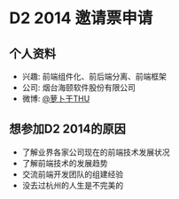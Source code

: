 # D2 2014 邀请票申请

## 个人资料

- 兴趣: 前端组件化、前后端分离、前端框架
- 公司: 烟台海颐软件股份有限公司
- 微博: [@萝卜干THU](http://weibo.com/lidxgz) 

## 想参加D2 2014的原因

- 了解业界各家公司现在的前端技术发展状况
- 了解前端技术的发展趋势
- 交流前端开发团队的组建经验
- 没去过杭州的人生是不完美的
